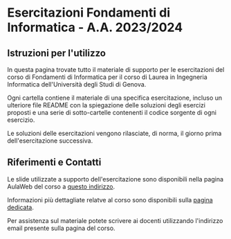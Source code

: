# Esercitazioni Fondamenti di Informatica - A.A. 2023/2024

## Istruzioni per l'utilizzo

In questa pagina trovate tutto il materiale di supporto per le esercitazioni del corso di Fondamenti di Informatica per il corso di Laurea in Ingegneria Informatica dell'Università degli Studi di Genova.

Ogni cartella contiene il materiale di una specifica esercitazione, incluso un ulteriore file README con la spiegazione delle soluzioni degli esercizi proposti e una serie di sotto-cartelle contenenti il codice sorgente di ogni esercizio.

Le soluzioni delle esercitazioni vengono rilasciate, di norma, il giorno prima dell'esercitazione successiva.

## Riferimenti e Contatti

Le slide utilizzate a supporto dell'esercitazione sono disponibili nella pagina AulaWeb del corso a [questo indirizzo](https://2023.aulaweb.unige.it/course/view.php?id=8608).

Informazioni più dettagliate relatve al corso sono disponibili sulla [pagina dedicata](https://corsi.unige.it/off.f/2023/ins/66452?codcla=8719).

Per assistenza sul materiale potete scrivere ai docenti utilizzando l'indirizzo email presente sulla pagina del corso.
